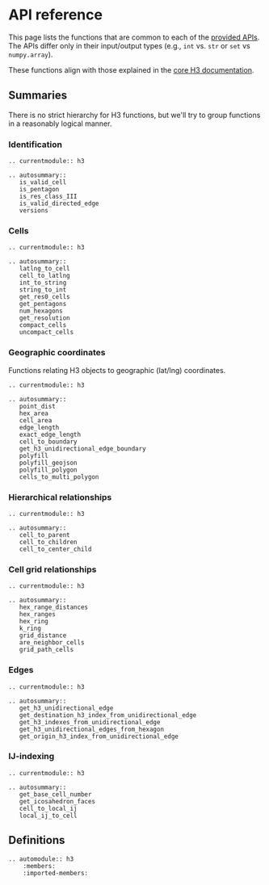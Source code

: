 # API reference

This page lists the functions that are common to each of the
[provided APIs](api_comparison).
The APIs differ only in their input/output types
(e.g., `int` vs. `str` or `set` vs `numpy.array`).

These functions align with those explained in the
[core H3 documentation](https://h3geo.org/docs/api/indexing).

## Summaries

There is no strict hierarchy for H3 functions,
but we'll try to group functions in a reasonably logical manner.

### Identification

```{eval-rst}
.. currentmodule:: h3

.. autosummary::
   is_valid_cell
   is_pentagon
   is_res_class_III
   is_valid_directed_edge
   versions
```

### Cells

```{eval-rst}
.. currentmodule:: h3

.. autosummary::
   latlng_to_cell
   cell_to_latlng
   int_to_string
   string_to_int
   get_res0_cells
   get_pentagons
   num_hexagons
   get_resolution
   compact_cells
   uncompact_cells
```

### Geographic coordinates

Functions relating H3 objects to geographic (lat/lng) coordinates.

```{eval-rst}
.. currentmodule:: h3

.. autosummary::
   point_dist
   hex_area
   cell_area
   edge_length
   exact_edge_length
   cell_to_boundary
   get_h3_unidirectional_edge_boundary
   polyfill
   polyfill_geojson
   polyfill_polygon
   cells_to_multi_polygon
```

### Hierarchical relationships

```{eval-rst}
.. currentmodule:: h3

.. autosummary::
   cell_to_parent
   cell_to_children
   cell_to_center_child
```

### Cell grid relationships

```{eval-rst}
.. currentmodule:: h3

.. autosummary::
   hex_range_distances
   hex_ranges
   hex_ring
   k_ring
   grid_distance
   are_neighbor_cells
   grid_path_cells
```

### Edges

```{eval-rst}
.. currentmodule:: h3

.. autosummary::
   get_h3_unidirectional_edge
   get_destination_h3_index_from_unidirectional_edge
   get_h3_indexes_from_unidirectional_edge
   get_h3_unidirectional_edges_from_hexagon
   get_origin_h3_index_from_unidirectional_edge
```

### IJ-indexing

```{eval-rst}
.. currentmodule:: h3

.. autosummary::
   get_base_cell_number
   get_icosahedron_faces
   cell_to_local_ij
   local_ij_to_cell
```


## Definitions

```{eval-rst}
.. automodule:: h3
    :members:
    :imported-members:
```
